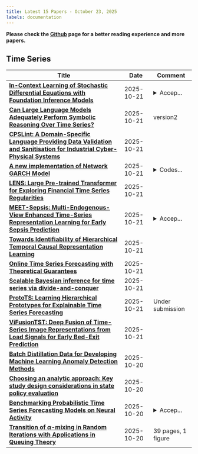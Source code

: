 ```yaml
---
title: Latest 15 Papers - October 23, 2025
labels: documentation
---
```

**Please check the [Github](https://github.com/ke1ewang/DailyArXiv) page for a better reading experience and more papers.**

## Time Series
| **Title** | **Date** | **Comment** |
| --- | --- | --- |
| **[In-Context Learning of Stochastic Differential Equations with Foundation Inference Models](http://arxiv.org/abs/2502.19049v2)** | 2025-10-21 | <details><summary>Accep...</summary><p>Accepted at NeurIPS 2025. The previous version appeared under the title "Foundation Inference Models for Stochastic Differential Equations: A Transformer-based Approach for Zero-shot Function Estimation."</p></details> |
| **[Can Large Language Models Adequately Perform Symbolic Reasoning Over Time Series?](http://arxiv.org/abs/2508.03963v3)** | 2025-10-21 | version2 |
| **[CPSLint: A Domain-Specific Language Providing Data Validation and Sanitisation for Industrial Cyber-Physical Systems](http://arxiv.org/abs/2510.18651v1)** | 2025-10-21 |  |
| **[A new implementation of Network GARCH Model](http://arxiv.org/abs/2510.18599v1)** | 2025-10-21 | <details><summary>Codes...</summary><p>Codes for this paper are accessible at https://github.com/PZhou114/GNGARCH_coding, detailed instructions are in the repository's README. For this paper, AI tools like GPT-4o and Grammarly were used to copy-edit the introduction and conclusion text, also improving the quality of written English</p></details> |
| **[LENS: Large Pre-trained Transformer for Exploring Financial Time Series Regularities](http://arxiv.org/abs/2408.10111v3)** | 2025-10-21 |  |
| **[MEET-Sepsis: Multi-Endogenous-View Enhanced Time-Series Representation Learning for Early Sepsis Prediction](http://arxiv.org/abs/2510.15985v2)** | 2025-10-21 | <details><summary>Accep...</summary><p>Accepted to PRICAI 2025</p></details> |
| **[Towards Identifiability of Hierarchical Temporal Causal Representation Learning](http://arxiv.org/abs/2510.18310v1)** | 2025-10-21 |  |
| **[Online Time Series Forecasting with Theoretical Guarantees](http://arxiv.org/abs/2510.18281v1)** | 2025-10-21 |  |
| **[Scalable Bayesian inference for time series via divide-and-conquer](http://arxiv.org/abs/2106.11043v4)** | 2025-10-21 |  |
| **[ProtoTS: Learning Hierarchical Prototypes for Explainable Time Series Forecasting](http://arxiv.org/abs/2509.23159v2)** | 2025-10-21 | Under submission |
| **[ViFusionTST: Deep Fusion of Time-Series Image Representations from Load Signals for Early Bed-Exit Prediction](http://arxiv.org/abs/2506.22498v4)** | 2025-10-21 |  |
| **[Batch Distillation Data for Developing Machine Learning Anomaly Detection Methods](http://arxiv.org/abs/2510.18075v1)** | 2025-10-20 |  |
| **[Choosing an analytic approach: Key study design considerations in state policy evaluation](http://arxiv.org/abs/2504.03609v2)** | 2025-10-20 |  |
| **[Benchmarking Probabilistic Time Series Forecasting Models on Neural Activity](http://arxiv.org/abs/2510.18037v1)** | 2025-10-20 | <details><summary>Accep...</summary><p>Accepted at the 39th Conference on Neural Information Processing Systems (NeurIPS 2025) Workshop: Data on the Brain & Mind</p></details> |
| **[Transition of $α$-mixing in Random Iterations with Applications in Queuing Theory](http://arxiv.org/abs/2410.05056v4)** | 2025-10-20 | 39 pages, 1 figure |

